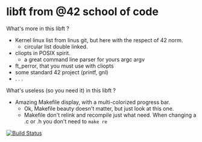 # libft from @42 school of code

What's more in this libft ?
* Kernel linux list from linus git, but here with the respect of 42 norm.
  * circular list double linked.
* cliopts  in POSIX spirit.
  * a great command line parser for yours argc argv
* ft_perror, that you must use with cliopts
* some standard 42 project (printf, gnl)
* . . .

What's useless (so you need it) in this libft ?
* Amazing Makefile display, with a multi-colorized progress bar.
  * Ok, Makefile beauty doesn't matter, but just look at this one.
  * Makefile don't relink and recompile just what need. When changing a .c or .h you don't need to `make re`

[![Build Status](https://travis-ci.org/wescande/libft.svg?branch=master)](https://travis-ci.org/wescande/libft)

